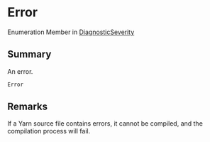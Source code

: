 # Error

Enumeration Member in [DiagnosticSeverity](./)

## Summary

An error.

```csharp
Error
```

## Remarks

If a Yarn source file contains errors, it cannot be compiled, and the compilation process will fail.
